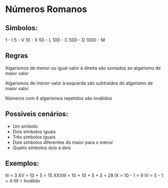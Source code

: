 
# Números Romanos

## Símbolos:

1    - I
5    - V
10   - X
50   - L
100  - C
500  - D
1000 - M

## Regras

Algarismos de menor ou igual valor à direita são somados ao algarismo de maior valor
 
Algarismos de menor valor à esquerda são subtraídos do algarismo de maior valor.
 
Números com 4 algarismos repetidos são inválidos

## Possíveis cenários:

- Um símbolo
- Dois símbolos iguais
- Três símbolos iguais
- Dois símbolos diferentes do maior para o menor
- Quatro símbolos dois a dois

## Exemplos:

III    = 3
XV     = 10 + 5          = 15
XXVIII = 10 + 10 + 5 + 3 = 28
IX     = 10 - 1          = 9
IV     = 5 - 1           = 4
IIII   = Inválido